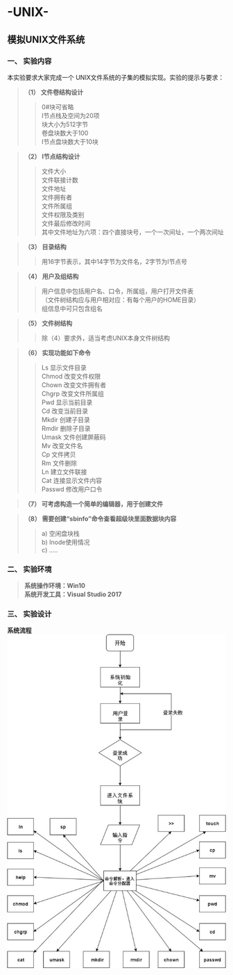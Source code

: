 # -UNIX-
## 模拟UNIX文件系统
### 一、	实验内容
本实验要求大家完成一个 UNIX文件系统的子集的模拟实现。实验的提示与要求：<br>
>**（1）	文件卷结构设计 <br>**
>>0#块可省略 <br>
>>I节点栈及空间为20项 <br>
>>块大小为512字节 <br>
>>卷盘块数大于100 <br>
>>I节点盘块数大于10块 <br>

>**（2）	I节点结构设计 <br>**
>>文件大小 <br>
文件联接计数 <br>
文件地址 <br>
文件拥有者 <br>
文件所属组 <br>
文件权限及类别 <br>
文件最后修改时间 <br>
其中文件地址为六项：四个直接块号，一个一次间址，一个两次间址 <br>

>**（3）	目录结构 <br>**
>>用16字节表示，其中14字节为文件名，2字节为I节点号 <br>

>**（4）	用户及组结构 <br>**
>>用户信息中包括用户名、口令，所属组，用户打开文件表 <br>
（文件树结构应与用户相对应：有每个用户的HOME目录） <br>
组信息中可只包含组名 <br>

>**（5）	文件树结构 <br>**
>>除（4）要求外，适当考虑UNIX本身文件树结构 <br>

>**（6）	实现功能如下命令 <br>**
>>Ls			显示文件目录 <br>
Chmod		改变文件权限 <br>
Chown			改变文件拥有者 <br>
Chgrp			改变文件所属组 <br>
Pwd			显示当前目录 <br>
Cd			改变当前目录 <br>
Mkdir			创建子目录 <br>
Rmdir			删除子目录 <br>
Umask			文件创建屏蔽码 <br>
Mv			改变文件名 <br>
Cp			文件拷贝 <br>
Rm			文件删除 <br>
Ln           	建立文件联接 <br>
Cat			连接显示文件内容 <br>
Passwd		修改用户口令 <br>

>**（7）	可考虑构造一个简单的编辑器，用于创建文件 <br>**

>**（8）	需要创建“sbinfo”命令查看超级块里面数据块内容  <br>**
>>a)	空闲盘块栈 <br>
b)	Inode使用情况 <br>
c)	….. <br>

### 二、	实验环境 <br>
>**系统操作环境：Win10 <br>**
>**系统开发工具：Visual Studio 2017 <br>**

### 三、	实验设计 <br>
**系统流程<br>**
![](https://github.com/pwhjy/-UNIX-/raw/master/ConsoleApplication5/img.jpg)

